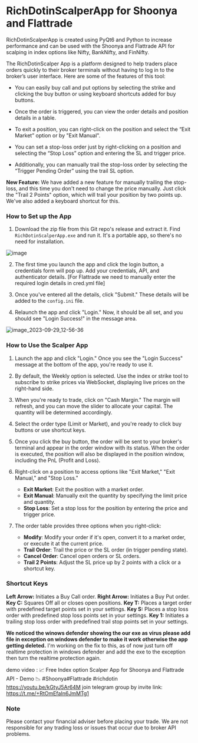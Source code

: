 # RichDotinScalperApp for Shoonya and Flattrade

RichDotinScalperApp is created using PyQt6 and Python to increase performance and can be used with the Shoonya and Flattrade API for scalping in index options like Nifty, BankNifty, and FinNifty.

The RichDotinScalper App is a platform designed to help traders place orders quickly to their broker terminals without having to log in to the broker’s user interface. Here are some of the features of this tool:

- You can easily buy call and put options by selecting the strike and clicking the buy button or using keyboard shortcuts added for buy buttons.

- Once the order is triggered, you can view the order details and position details in a table.

- To exit a position, you can right-click on the position and select the “Exit Market” option or by "Exit Manual".

- You can set a stop-loss order just by right-clicking on a position and selecting the “Stop Loss” option and entering the SL and trigger price.

- Additionally, you can manually trail the stop-loss order by selecting the “Trigger Pending Order” using the trail SL option.

**New Feature:** We have added a new feature for manually trailing the stop-loss, and this time you don't need to change the price manually. Just click the "Trail 2 Points" option, which will trail your position by two points up. We've also added a keyboard shortcut for this.

### How to Set up the App

1. Download the zip file from this Git repo's release and extract it. Find `RichDotinScalperApp.exe` and run it. It's a portable app, so there's no need for installation.

![image](https://github.com/suresh-n/RichDotinScalperApp1/assets/17276643/f015c498-48ea-4304-a135-00232a6e6abd)

2. The first time you launch the app and click the login button, a credentials form will pop up. Add your credentials, API, and authenticator details. [For Flattrade we need to manually enter the required login details in cred.yml file]

3. Once you've entered all the details, click "Submit." These details will be added to the `config.ini` file.

4. Relaunch the app and click "Login." Now, it should be all set, and you should see "Login Success!" in the message area.

![image_2023-09-29_12-56-36](https://github.com/suresh-n/RichDotinScalperApp1/assets/17276643/6d3d0d1e-3117-434a-9031-2aa503e1088b)

### How to Use the Scalper App

1. Launch the app and click "Login." Once you see the "Login Success" message at the bottom of the app, you're ready to use it.

2. By default, the Weekly option is selected. Use the index or strike tool to subscribe to strike prices via WebSocket, displaying live prices on the right-hand side.

3. When you're ready to trade, click on "Cash Margin." The margin will refresh, and you can move the slider to allocate your capital. The quantity will be determined accordingly.

4. Select the order type (Limit or Market), and you're ready to click buy buttons or use shortcut keys.

5. Once you click the buy button, the order will be sent to your broker's terminal and appear in the order window with its status. When the order is executed, the position will also be displayed in the position window, including the PnL (Profit and Loss).

6. Right-click on a position to access options like "Exit Market," "Exit Manual," and "Stop Loss."

   - **Exit Market**: Exit the position with a market order.
   - **Exit Manual**: Manually exit the quantity by specifying the limit price and quantity.
   - **Stop Loss**: Set a stop loss for the position by entering the price and trigger price.

7. The order table provides three options when you right-click:

   - **Modify**: Modify your order if it's open, convert it to a market order, or execute it at the current price.
   - **Trail Order**: Trail the price or the SL order (in trigger pending state).
   - **Cancel Order**: Cancel open orders or SL orders.
   - **Trail 2 Points**: Adjust the SL price up by 2 points with a click or a shortcut key.

### Shortcut Keys 

**Left Arrow:** Initiates a Buy Call order.
**Right Arrow:** Initiates a Buy Put order.
**Key C:** Squares Off all or closes open positions.
**Key T:** Places a target order with predefined target points set in your settings.
**Key S:** Places a stop loss order with predefined stop loss points set in your settings.
**Key 1:** Initiates a trailing stop loss order with predefined trail stop points set in your settings.

**We noticed the winows defender showing the our exe as virus please add file in exception on windows defender to make it work otherwise the app getting deleted.**
I'm working on the fix to this, as of now just turn off realtime protection in windows defender and add the exe to the exception then turn the realtime protection again.  

demo video : 📈 Free Index option Scalper App for Shoonya and Flattrade API - Demo 📉 #Shoonya#Flattrade #richdotin
https://youtu.be/kGtyJ5Ar64M
join telegram group by invite link: https://t.me/+RtOmEfaIn6JmMTg1

### Note
Please contact your financial adviser before placing your trade. We are not responsible for any trading loss or issues that occur due to broker API problems.
